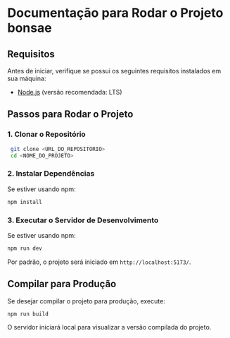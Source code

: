 # Documentação para Rodar o Projeto bonsae

## Requisitos
Antes de iniciar, verifique se possui os seguintes requisitos instalados em sua máquina:

- [Node.js](https://nodejs.org/) (versão recomendada: LTS)

## Passos para Rodar o Projeto

### 1. Clonar o Repositório
```sh
 git clone <URL_DO_REPOSITORIO>
 cd <NOME_DO_PROJETO>
```
### 2. Instalar Dependências
Se estiver usando npm:
```sh
npm install
```
### 3. Executar o Servidor de Desenvolvimento
Se estiver usando npm:
```sh
npm run dev
```
Por padrão, o projeto será iniciado em `http://localhost:5173/`.

## Compilar para Produção
Se desejar compilar o projeto para produção, execute:
```sh
npm run build
```
O servidor iniciará local para visualizar a versão compilada do projeto.



